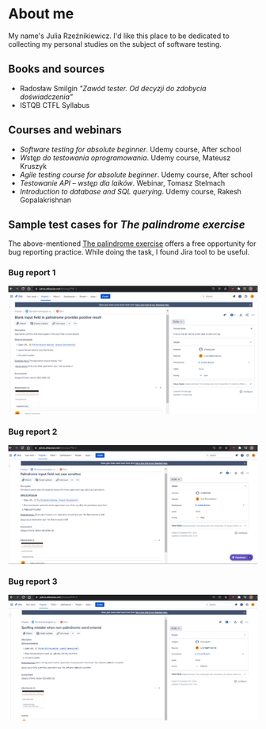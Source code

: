 # About me
My name's Julia Rzeźnikiewicz. I'd like this place to be dedicated to collecting my personal studies on the subject of software testing. 

## Books and sources 
- Radosław Smilgin *"Zawód tester. Od decyzji do zdobycia doświadczenia"*
- ISTQB CTFL Syllabus 

## Courses and webinars
- *Software testing for absolute beginner*. Udemy course, After school
- *Wstęp do testowania oprogramowania*. Udemy course, Mateusz Kruszyk
- *Agile testing course for absolute beginner*. Udemy course, After school
- *Testowanie API – wstęp dla laików*. Webinar, Tomasz Stelmach
- *Introduction to database and SQL querying*. Udemy course, Rakesh Gopalakrishnan

## Sample test cases for *The palindrome exercise*
The above-mentioned [The palindrome exercise](https://xndev.com/palindrome) offers a free opportunity for bug reporting practice. While doing the task, I found Jira tool to be useful.
### Bug report 1
![Bug report 1](bugreport1.png)
### Bug report 2
![Bug report 2](bugreport2.png)
### Bug report 3
![Bug report 3](bugreport3.png)
